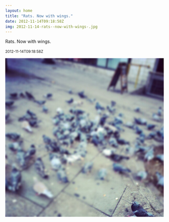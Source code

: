 ```yaml
---
layout: home
title: "Rats. Now with wings."
date: 2012-11-14T09:18:58Z
img: 2012-11-14-rats--now-with-wings-.jpg
---
```


Rats. Now with wings.

<small>2012-11-14T09:18:58Z</small>

![Rats. Now with wings.](2012-11-14-rats--now-with-wings-.jpg)

